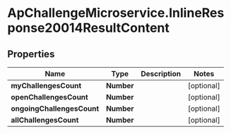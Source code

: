 # ApChallengeMicroservice.InlineResponse20014ResultContent

## Properties
Name | Type | Description | Notes
------------ | ------------- | ------------- | -------------
**myChallengesCount** | **Number** |  | [optional] 
**openChallengesCount** | **Number** |  | [optional] 
**ongoingChallengesCount** | **Number** |  | [optional] 
**allChallengesCount** | **Number** |  | [optional] 


